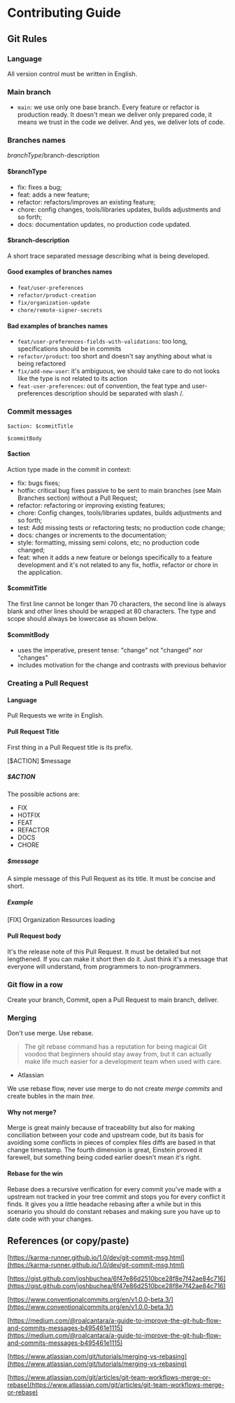 # Contributing Guide

## Git Rules

### Language

All version control must be written in English.

### Main branch

- `main`: we use only one base branch. Every feature or refactor is production ready. It doesn't mean we deliver only prepared code, it means we trust in the code we deliver. And yes, we deliver lots of code.

### Branches names

$branchType/$branch-description

#### $branchType

- fix: fixes a bug;
- feat: adds a new feature;
- refactor: refactors/improves an existing feature;
- chore: config changes, tools/libraries updates, builds adjustments and so forth;
- docs: documentation updates, no production code updated.

#### $branch-description

A short trace separated message describing what is being developed.

#### Good examples of branches names

- `feat/user-preferences`
- `refactor/product-creation`
- `fix/organization-update`
- `chore/remote-signer-secrets`

#### Bad examples of branches names

- `feat/user-preferences-fields-with-validations`: too long, specifications should be in commits
- `refactor/product`: too short and doesn't say anything about what is being refactored
- `fix/add-new-user`: it's ambiguous, we should take care to do not looks like the type is not related to its action
- `feat-user-preferences`: out of convention, the feat type and user-preferences description should be separated with slash /.

### Commit messages

```
$action: $commitTitle

$commitBody
```

#### $action

Action type made in the commit in context:

- fix: bugs fixes;
- hotfix: critical bug fixes passive to be sent to main branches (see Main Branches section) without a Pull Request;
- refactor: refactoring or improving existing features;
- chore: Config changes, tools/libraries updates, builds adjustments and so forth;
- test: Add missing tests or refactoring tests; no production code change;
- docs: changes or increments to the documentation;
- style: formatting, missing semi colons, etc; no production code changed;
- feat: when it adds a new feature or belongs specifically to a feature development and it's not related to any fix, hotfix, refactor or chore in the application.

#### $commitTitle

The first line cannot be longer than 70 characters, the second line is always blank and other lines should be wrapped at 80 characters. The type and scope should always be lowercase as shown below.

#### $commitBody

- uses the imperative, present tense: "change" not "changed" nor "changes"
- includes motivation for the change and contrasts with previous behavior

### Creating a Pull Request

#### Language

Pull Requests we write in English.

#### Pull Request Title

First thing in a Pull Request title is its prefix.

[$ACTION] $message

##### $ACTION

The possible actions are:

- FIX
- HOTFIX
- FEAT
- REFACTOR
- DOCS
- CHORE

##### $message

A simple message of this Pull Request as its title. It must be concise and short.

##### Example

[FIX] Organization Resources loading

#### Pull Request body

It's the release note of this Pull Request. It must be detailed but not lengthened. If you can make it short then do it. Just think it's a message that everyone will understand, from programmers to non-programmers.

### Git flow in a row

Create your branch‚ Commit‚ open a Pull Request to main branch, deliver.

### Merging

Don't use merge. Use rebase.

> The git rebase command has a reputation for being magical Git voodoo that beginners should stay away from, but it can actually make life much easier for a development team when used with care.
- Atlassian

We use rebase flow, never use merge to do not create *merge commits* and create bubles in the main *tree*.

#### Why not merge?

Merge is great mainly because of traceability but also for making conciliation between your code and upstream code, but its basis for avoiding some conflicts in pieces of complex files diffs are based in that change timestamp. The fourth dimension is great, Einstein proved it farewell, but something being coded earlier doesn't mean it's right.

#### Rebase for the win

Rebase does a recursive verification for every commit you've made with a upstream not tracked in your tree commit and stops you for every conflict it finds. It gives you a little headache rebasing after a while but in this scenario you should do constant rebases and making sure you have up to date code with your changes.

## References (or copy/paste)

[https://karma-runner.github.io/1.0/dev/git-commit-msg.html](https://karma-runner.github.io/1.0/dev/git-commit-msg.html)

[https://gist.github.com/joshbuchea/6f47e86d2510bce28f8e7f42ae84c716](https://gist.github.com/joshbuchea/6f47e86d2510bce28f8e7f42ae84c716)

[https://www.conventionalcommits.org/en/v1.0.0-beta.3/](https://www.conventionalcommits.org/en/v1.0.0-beta.3/)

[https://medium.com/@roalcantara/a-guide-to-improve-the-git-hub-flow-and-commits-messages-b495461e1115](https://medium.com/@roalcantara/a-guide-to-improve-the-git-hub-flow-and-commits-messages-b495461e1115)

[https://www.atlassian.com/git/tutorials/merging-vs-rebasing](https://www.atlassian.com/git/tutorials/merging-vs-rebasing)

[https://www.atlassian.com/git/articles/git-team-workflows-merge-or-rebase](https://www.atlassian.com/git/articles/git-team-workflows-merge-or-rebase)
